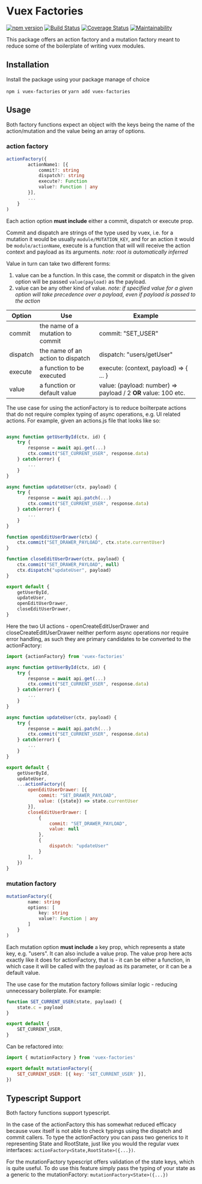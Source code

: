 # Vuex Factories

[![npm version](https://badge.fury.io/js/vuex-factories.svg)](https://badge.fury.io/js/vuex-factories) [![Build Status](https://travis-ci.org/Goldziher/vuex-factories.svg?branch=master)](https://travis-ci.org/Goldziher/vuex-factories) [![Coverage Status](https://coveralls.io/repos/github/Goldziher/vuex-factories/badge.svg?branch=master)](https://coveralls.io/github/Goldziher/vuex-factories?branch=master) [![Maintainability](https://api.codeclimate.com/v1/badges/bd2f46045503d6e836aa/maintainability)](https://codeclimate.com/github/Goldziher/vuex-factories/maintainability)

This package offers an action factory and a mutation factory meant to reduce some of the boilerplate of writing vuex modules.

## Installation

Install the package using your package manage of choice

`npm i vuex-factories` or `yarn add vuex-factories`

## Usage

Both factory functions expect an object with the keys being the name of the action/mutation and the value being an array of options.

### action factory

```typescript
actionFactory({
        actionName1: [{
            commit?: string
            dispatch?: string
            execute?: Function
            value?: Function | any
        }],
        ...
    }
)

```

Each action option **must include** either a commit, dispatch or execute prop.

Commit and dispatch are strings of the type used by vuex, i.e. for a mutation it would be usually `module/MUTATION_KEY`, and for an action it would be `module/actionName`, execute is a function that will will receive the action context and payload as its arguments. _note: root is automatically inferred_

Value in turn can take two different forms:

1. value can be a function. In this case, the commit or dispatch in the given option will be passed `value(payload)` as the payload.
2. value can be any other kind of value. _note: if specified value for a given option will take precedence over a payload, even if payload is passed to the action_

| Option   | Use                               | Example                                                        |
| -------- | --------------------------------- | -------------------------------------------------------------- |
| commit   | the name of a mutation to commit  | commit: "SET_USER"                                             |
| dispatch | the name of an action to dispatch | dispatch: "users/getUser"                                      |
| execute  | a function to be executed         | execute: (context, payload) => { ... }                         |
| value    | a function or default value       | value: (payload: number) => payload / 2 **OR** value: 100 etc. |

The use case for using the actionFactory is to reduce boilterpate actions that do not require complex typing of async operations, e.g. UI related actions. For example, given an actions.js file that looks like so:

```javascript

async function getUserById(ctx, id) {
    try {
        response = await api.get(...)
        ctx.commit("SET_CURRENT_USER", response.data)
    } catch(error) {
        ...
    }
}

async function updateUser(ctx, payload) {
    try {
        response = await api.patch(...)
        ctx.commit("SET_CURRENT_USER", response.data)
    } catch(error) {
        ...
    }
}

function openEditUserDrawer(ctx) {
    ctx.commit("SET_DRAWER_PAYLOAD", ctx.state.currentUser)
}

function closeEditUserDrawer(ctx, payload) {
    ctx.commit("SET_DRAWER_PAYLOAD", null)
    ctx.dispatch("updateUser", payload)
}

export default {
    getUserById,
    updateUser,
    openEditUserDrawer,
    closeEditUserDrawer,
}
```

Here the two UI actions - openCreateEditUserDrawer and closeCreateEditUserDrawer neither perform async operations nor require error handling, as such they are primary candidates to be converted to the actionFactory:

```javascript
import {actionFactory} from 'vuex-factories'

async function getUserById(ctx, id) {
    try {
        response = await api.get(...)
        ctx.commit("SET_CURRENT_USER", response.data)
    } catch(error) {
        ...
    }
}

async function updateUser(ctx, payload) {
    try {
        response = await api.patch(...)
        ctx.commit("SET_CURRENT_USER", response.data)
    } catch(error) {
        ...
    }
}

export default {
    getUserById,
    updateUser,
    ...actionFactory({
        openEditUserDrawer: [{
            commit: "SET_DRAWER_PAYLOAD",
            value: ({state}) => state.currentUser
        }],
        closeEditUserDrawer: [
            {
                commit: "SET_DRAWER_PAYLOAD",
                value: null
            },
            {
                dispatch: "updateUser"
            }
        ],
    })
}
```

### mutation factory

```typescript
mutationFactory({
        name: string
        options: [
            key: string
            value?: Function | any
        ]
    }
)

```

Each mutation option **must include** a key prop, which represents a state key, e.g. "users". It can also include a value prop. The value prop here acts exactly like it does for actionFactory, that is - it can be either a function, in which case it will be called with the payload as its parameter, or it can be a default value.

The use case for the mutation factory follows similar logic - reducing unnecessary boilerplate. For example:

```javascript
function SET_CURRENT_USER(state, payload) {
	state.c = payload
}

export default {
	SET_CURRENT_USER,
}
```

Can be refactored into:

```javascript
import { mutationFactory } from 'vuex-factories'

export default mutationFactory({
	SET_CURRENT_USER: [{ key: 'SET_CURRENT_USER' }],
})
```

## Typescript Support

Both factory functions support typescript.

In the case of the actionFactory this has somewhat reduced efficacy because vuex itself is not able to check typings using the dispatch and commit callers. To type the actionFactory you can pass two generics to it representing State and RootState, just like you would the regular vuex interfaces: `actionFactory<State,RootState>({...})`.

For the mutationFactory typescript offers validation of the state keys, which is quite useful. To do use this feature simply pass the typing of your state as a generic to the mutationFactory: `mutationFactory<State>({...})`
